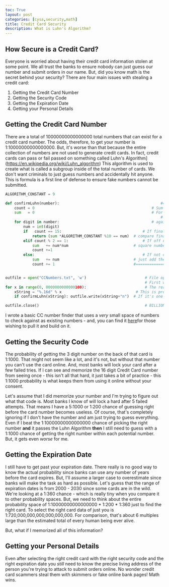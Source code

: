 ```yaml
---
toc: True
layout: post
categories: [cysa,security,math]
title: Credit Card Security
description: What is Luhn's Algorithm?
---
```


## How Secure is a Credit Card?
Everyone is worried about having their credit card information stolen at some point. We all trust the banks to ensure nobody can just guess our number and submit orders in our name. But, did you know math is the secret behind your security? There are four main issues with stealing a credit card:
1. Getting the Credit Card Number
2. Getting the Security Code
3. Getting the Expiration Date
4. Getting your Personal Details

## Getting the Credit Card Number
There are a total of 10000000000000000 total numbers that can exist for a credit card number. The odds, therefore, to get your number is 1:10000000000000000. But, it's worse than that because the entire collection of numbers are not used to generate credit cards. In fact, credit cards can pass or fail passed on something called Luhn's Algorithm](https://en.wikipedia.org/wiki/Luhn_algorithm) This algorithm is used to create what is called a subgroup inside of the total number of cards. We don't want criminals to just guess numbers and accidentally hit anyone. This is formula is a first line of defense to ensure fake numbers cannot be submitted.

```python
ALGORITHM_CONSTANT = 9

def confirmLuhn(number):                                             #==== Luhn's Algo ==========================
	count = 0                                                    # Sum all numbers excluding the last number.
	sum   = 0                                                    # For every other number, square it.
                                                                     # Compare the last digit of the CC number
	for digit in number:                                         # against the last digit of the sum.
		num = int(digit)
		if   count == 15:                                    # If final digit,
			return (sum *ALGORITHM_CONSTANT %10 == num)  # compare final digits.
		elif count % 2 == 1:                                 # If off number,
			sum   += num*num                             # square number.
			count +=1
		else:                                                # If not off number,
			sum   += num                                 # just add the number to the sum
			count += 1                                   #===========================================


outfile = open("CCNumbers.txt", 'w')                          # File opening, obviously.
                                                              # First we generate the number space that we're testing.
for x in range(0, 0000000000000100):                          # The real CC number space is actually [0, 9999999999999999], but that's too much.
	xString = "%.16d" % x                                 # This is probably lazy design, but I want to fill out the space of numbers and keep the 0's
	if confirmLuhn(xString): outfile.write(xString+"n")  # If it's one of them, then write the result to the file.

outfile.close()                                               # BILLIONS OF YEARS OF WORK AND YOU FORGOT TO CLOSE THE STORAGE FILE IN THE CODE?!?

```

I wrote a basic CC number finder that uses a *very* small space of numbers to check against as existing numbers - and, you can find it [here](https://github.com/Shoklan/LuhnAlgorithm)for those wishing to pull it and build on it.

## Getting the Security Code
The probability of getting the 3 digit number on the back of that card is 1:1000. That might not seem like a lot, and it's not, but without that number you can't use the card online. And, most banks will lock your card after a few failed tries. If I can see and memorize the 16 digit Credit Card number from seeing once - this isn't all that hard, it just takes a bit of practice - this 1:1000 probability is what keeps them from using it online without your consent.

Let's assume that I did memorize your number and I'm trying to figure out what that code is. Most banks I know of will lock a hard after 5 failed attempts. That means I have a 5:1000 or 1:200 chance of guessing right before the card number becomes useless. Of course, that's completely ignoring if I don't have the number and am just trying to guess everything. Even if I beat the 1:10000000000000000 chance of picking the right number **and** it passes the Luhn Algorithm **then** I still need to guess with a 1:1000 chance of getting the right number within each potential number. But, it gets even *worse* for me.

## Getting the Expiration Date
I still have to get past your expiration date. There really is no good way to know the actual probability since banks can use any number of years before the card expires. But, I'll assume a larger case to overestimate since banks will make the task as hard as possible. Let's guess that the range of expiration dates is from 2000 - 2030 since some cards are in the wild. We're looking at a 1:360 chance - which is really tiny when you compare it to other probability spaces. But, we need to think about the entire probability space of 1:10000000000000000 * 1:200 * 1:360 just to find the right card.
To select the right card data of just you is 1:720,000,000,000,000,000,000.
For comparison, that's about 6 multiples large than the estimated total of every human being ever alive.

But, what if I memorized all of this information?

## Getting your Personal Details
Even after selecting the right credit card with the right security code and the right expiration date you *still* need to know the precise living address of the person you're trying to attack to submit orders online. No wonder credit card scammers steal them with skimmers or fake online bank pages!
Math wins.
